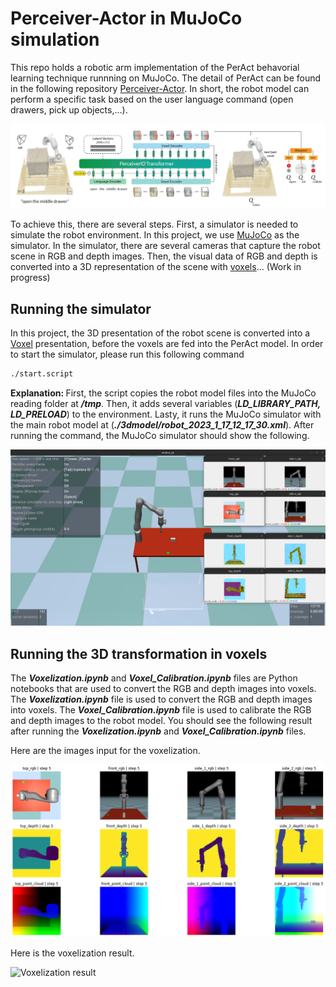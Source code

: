 # Perceiver-Actor in MuJoCo simulation

This repo holds a robotic arm implementation of the PerAct behavorial learning technique runnning on MuJoCo. The detail of PerAct can be found in the following repository [Perceiver-Actor](https://github.com/peract/peract). In short, the robot model can perform a specific task based on the user language command (open drawers, pick up objects,...).

![General architecture of PerAct model](./images/per-act-arch.png "General architecture of PerAct model")

To achieve this, there are several steps. First, a simulator is needed to simulate the robot environment. In this project, we use [MuJoCo](http://www.mujoco.org/) as the simulator. In the simulator, there are several cameras that capture the robot scene in RGB and depth images. Then, the visual data of RGB and depth is converted into a 3D representation of the scene with [voxels](https://en.wikipedia.org/wiki/Voxel)... (Work in progress)

## Running the simulator

In this project, the 3D presentation of the robot scene is converted into a [Voxel](https://en.wikipedia.org/wiki/Voxel) presentation, before the voxels are fed into the PerAct model. In order to start the simulator, please run this following command

```bash
./start.script
```
<strong>Explanation: </strong> First, the script copies the robot model files into the MuJoCo reading folder at <strong><em>/tmp</em></strong>. Then, it adds several variables (<strong><em>LD_LIBRARY_PATH, LD_PRELOAD</em></strong>) to the environment. Lasty, it runs the MuJoCo simulator with the main robot model at (<strong><em>./3dmodel/robot_2023_1_17_12_17_30.xml</em></strong>). After running the command, the MuJoCo simulator should show the following.

![MuJoCo simulation for Gen3 robot arm](./images/mjc-simulator.png "MuJoCo simulation for Gen3 robot arm")

## Running the 3D transformation in voxels

The <strong><em>Voxelization.ipynb</em></strong> and <strong><em>Voxel_Calibration.ipynb</em></strong> files are Python notebooks that are used to convert the RGB and depth images into voxels. The <strong><em>Voxelization.ipynb</em></strong> file is used to convert the RGB and depth images into voxels. The <strong><em>Voxel_Calibration.ipynb</em></strong> file is used to calibrate the RGB and depth images to the robot model. You should see the following result after running the <strong><em>Voxelization.ipynb</em></strong> and <strong><em>Voxel_Calibration.ipynb</em></strong> files.

Here are the images input for the voxelization.

![Images imput](./images/simu-images.png "Images imput")

Here is the voxelization result.

![Voxelization result](voxel.gif "Voxelization result")


<!-- The calibration is done by using the [OpenCV](https://opencv.org/) library. -->